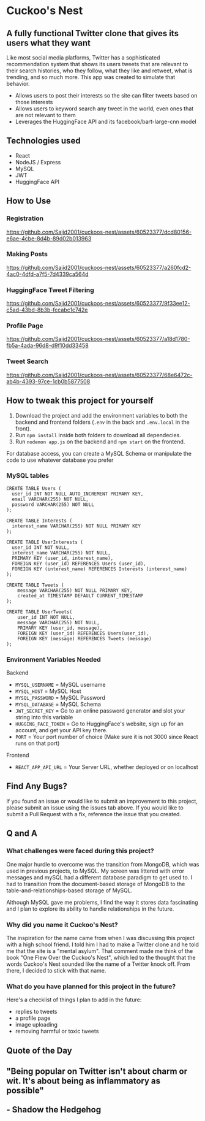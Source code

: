# Cuckoo's Nest
## A fully functional Twitter clone that gives its users what they want

Like most social media platforms, Twitter has a sophisticated recommendation system that shows its users tweets that are relevant to their search histories, who they follow, what they like and retweet, what is trending, and so much more. This app was created to simulate that behavior.

* Allows users to post their interests so the site can filter tweets based on those interests
* Allows users to keyword search any tweet in the world, even ones that are not relevant to them
* Leverages the HuggingFace API and its facebook/bart-large-cnn model

## Technologies used
* React
* NodeJS / Express
* MySQL
* JWT
* HuggingFace API

## How to Use

### Registration

https://github.com/Sajid2001/cuckoos-nest/assets/60523377/dcd80156-e6ae-4cbe-8d4b-89d02b013963

### Making Posts

https://github.com/Sajid2001/cuckoos-nest/assets/60523377/a260fcd2-4ac0-4dfd-a7f5-7d4339ca564d

### HuggingFace Tweet Filtering

https://github.com/Sajid2001/cuckoos-nest/assets/60523377/9f33ee12-c5ad-43bd-8b3b-fccabc1c742e

### Profile Page

https://github.com/Sajid2001/cuckoos-nest/assets/60523377/a18d1780-fb5a-4ada-96d8-d9f10dd33458

### Tweet Search

https://github.com/Sajid2001/cuckoos-nest/assets/60523377/68e6472c-ab4b-4393-97ce-1cb0b5877508

## How to tweak this project for yourself
1. Download the project and add the environment variables to both the backend and frontend folders (```.env``` in the back and ```.env.local``` in the front).
2. Run ```npm install``` inside both folders to download all dependecies.
3. Run ```nodemon app.js``` on the backend and ```npm start``` on the frontend.

For database access, you can create a MySQL Schema or manipulate the code to use whatever database you prefer

### MySQL tables
```
CREATE TABLE Users (
  user_id INT NOT NULL AUTO_INCREMENT PRIMARY KEY,
  email VARCHAR(255) NOT NULL,
  password VARCHAR(255) NOT NULL
);

CREATE TABLE Interests (
  interest_name VARCHAR(255) NOT NULL PRIMARY KEY
);

CREATE TABLE UserInterests (
  user_id INT NOT NULL,
  interest_name VARCHAR(255) NOT NULL,
  PRIMARY KEY (user_id, interest_name),
  FOREIGN KEY (user_id) REFERENCES Users (user_id),
  FOREIGN KEY (interest_name) REFERENCES Interests (interest_name)
);

CREATE TABLE Tweets (
	message VARCHAR(255) NOT NULL PRIMARY KEY,
    created_at TIMESTAMP DEFAULT CURRENT_TIMESTAMP
);

CREATE TABLE UserTweets(
	user_id INT NOT NULL,
	message VARCHAR(255) NOT NULL,
    PRIMARY KEY (user_id, message),
	FOREIGN KEY (user_id) REFERENCES Users(user_id),
	FOREIGN KEY (message) REFERENCES Tweets (message)
);
```

### Environment Variables Needed

Backend
* ```MYSQL_USERNAME``` = MySQL username
* ```MYSQL_HOST``` = MySQL Host
* ```MYSQL_PASSWORD``` = MySQL Password
* ```MYSQL_DATABASE``` = MySQL Schema
* ```JWT_SECRET_KEY``` = Go to an online password generator and slot your string into this variable
* ```HUGGING_FACE_TOKEN``` = Go to HuggingFace's website, sign up for an account, and get your API key there.
* ```PORT``` = Your port number of choice (Make sure it is not 3000 since React runs on that port)

Frontend
* ```REACT_APP_API_URL``` = Your Server URL, whether deployed or on localhost

## Find Any Bugs?

If you found an issue or would like to submit an improvement to this project, please submit an issue using the issues tab above. If you would like to submit a Pull Request with a fix, reference the issue that you created.

## Q and A

### What challenges were faced during this project?

One major hurdle to overcome was the transition from MongoDB, which was used in previous projects, to MySQL. My screen was littered with error messages and mySQL had a different database paradigm to get used to. I had to transition from the document-based storage of MongoDB to the table-and-relationships-based storage of MySQL.

Although MySQL gave me problems, I find the way it stores data fascinating and I plan to explore its ability to handle relationships in the future.

### Why did you name it Cuckoo's Nest?

The inspiration for the name came from when I was discussing this project with a high school friend. I told him I had to make a Twitter clone and he told me that the site is a "mental asylum". That comment made me think of the book "One Flew Over the Cuckoo's Nest", which led to the thought that the words Cuckoo's Nest sounded like the name of a Twitter knock off. From there, I decided to stick with that name.

### What do you have planned for this project in the future?

Here's a checklist of things I plan to add in the future: 
* replies to tweets
* a profile page
* image uploading
* removing harmful or toxic tweets

## Quote of the Day 
## "Being popular on Twitter isn't about charm or wit. It's about being as inflammatory as possible" <br /><br /> - Shadow the Hedgehog



